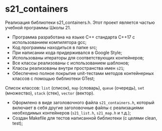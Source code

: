# s21_containers

Реализация библиотеки s21_containers.h. Этот проект является частью учебной программы Школы 21.


- Программа разработана на языке C++ стандарта C++17 с использованием компилятора gcc;
- Код программы находиться в папке src;
- При написании кода придерживался в Google Style;
- Использованы итераторы для соответствующих контейнеров;
- Все классы реализованы с использованием шаблонов;
- Классы реализованы внутри пространства имен `s21`;
- Обеспечено полное покрытие unit-тестами методов контейнерных классов c помощью библиотеки GTest;

Список классов: `list` (список), `map` (словарь), `queue` (очередь), `set` (множество), `stack` (стек), `vector` (вектор).
- Оформлено в виде заголовочного файла `s21_containers.h`, который включает в себя другие заголовочные файлы с реализациями необходимых контейнеров (`s21_list.h`, `s21_map.h` и т.д.);
- Создан Makefile для тестов написанной библиотеки (с целями clean, test);
